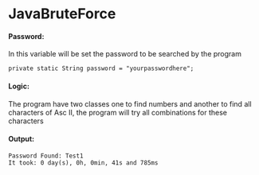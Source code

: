 # JavaBruteForce

#### Password: 
In this variable will be set the password to be searched  by the program 
````
private static String password = "yourpasswordhere";
````

#### Logic:
The program have two classes one to find numbers and another to find all characters of Asc II,
the program will try all combinations for these characters

#### Output:
````
Password Found: Test1
It took: 0 day(s), 0h, 0min, 41s and 785ms
````